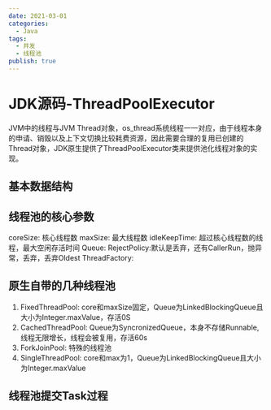 ```yaml
---
date: 2021-03-01
categories:
  - Java
tags:
  - 并发
  - 线程池
publish: true
---
```


# JDK源码-ThreadPoolExecutor

JVM中的线程与JVM Thread对象，os_thread系统线程一一对应，由于线程本身的申请、销毁以及上下文切换比较耗费资源，因此需要合理的复用已创建的Thread对象，JDK原生提供了ThreadPoolExecutor类来提供池化线程对象的实现。

## 基本数据结构

## 线程池的核心参数

coreSize: 核心线程数
maxSize: 最大线程数
idleKeepTime: 超过核心线程数的线程，最大空闲存活时间
Queue:
RejectPolicy:默认是丢弃，还有CallerRun，抛异常，丢弃，丢弃Oldest
ThreadFactory:

## 原生自带的几种线程池

1. FixedThreadPool: core和maxSize固定，Queue为LinkedBlockingQueue且大小为Integer.maxValue，存活0S
2. CachedThreadPool: Queue为SyncronizedQueue，本身不存储Runnable,线程无限增长，线程会被复用，存活60s
3. ForkJoinPool: 特殊的线程池
4. SingleThreadPool: core和max为1，Queue为LinkedBlockingQueue且大小为Integer.maxValue

## 线程池提交Task过程
